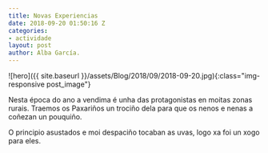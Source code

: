 ```yaml
---
title: Novas Experiencias
date: 2018-09-20 01:50:16 Z
categories:
- actividade
layout: post
author: Alba García.
---
```


![hero]({{ site.baseurl }}/assets/Blog/2018/09/2018-09-20.jpg){:class="img-responsive post_image"}
<br>

Nesta época do ano a vendima é unha das protagonistas en moitas zonas rurais. Traemos os Paxariños un trociño dela para que os nenos e nenas a coñezan un pouquiño.

O principio asustados e moi despaciño tocaban as uvas, logo xa foi un xogo para eles.

